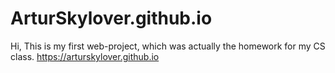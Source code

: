 # ArturSkylover.github.io
Hi,
This is my first web-project, which was actually the homework for my CS class.
https://arturskylover.github.io
